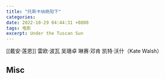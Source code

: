 ```yaml
---
title: "托斯卡纳艳阳下"
categories: 
date: 2022-10-29 04:44:31 +0800
tags: 电影
excerpt: Under the Tuscan Sun
---
```


[[戴安·莲恩]]
雷欧·波瓦
吴珊卓
琳赛·邓肯
凯特·沃什（Kate Walsh）








## Misc



